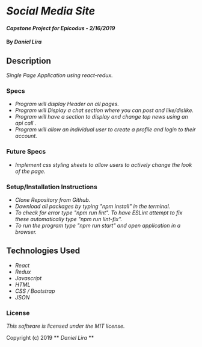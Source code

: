 # _Social Media Site_

#### _Capstone Project for Epicodus - 2/16/2019_

#### By _**Daniel Lira**_

## Description

_Single Page Application using react-redux._


### Specs

- _Program will display Header on all pages._
- _Program will Display a chat section where you can post and like/dislike._
- _Program will have a section to display and change top news using an api call ._
- _Program will allow an individual user to create a profile and login to their account._


### Future Specs
- _Implement css styling sheets to allow users to actively change the look of the page._

### Setup/Installation Instructions
- _Clone Repository from Github._
- _Download all packages by typing "npm install" in the terminal._
- _To check for error type "npm run lint". To have ESLint attempt to fix these automatically type "npm run lint-fix"._
- _To run the program type "npm run start" and open application in a browser._


## Technologies Used

- _React_
- _Redux_
- _Javascript_
- _HTML_
- _CSS / Bootstrap_
- _JSON_

### License

_This software is licensed under the MIT license._

Copyright (c) 2019 ** _Daniel Lira_ **